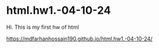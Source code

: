 # html.hw1.-04-10-24
Hi. This is my first hw of html 

 https://mdfarhanhossain190.github.io/html.hw1.-04-10-24/
